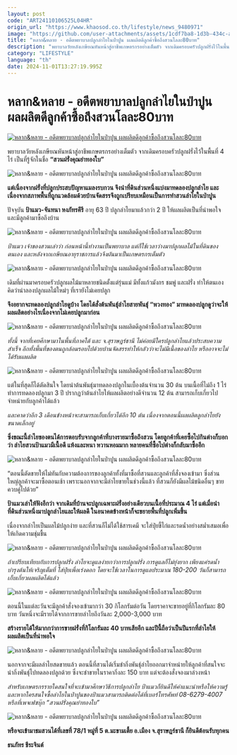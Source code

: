 ```yaml
---
layout: post
code: "ART24110106525L04HR"
origin_url: "https://www.khaosod.co.th/lifestyle/news_9480971"
image: "https://github.com/user-attachments/assets/1cdf7ba8-1d3b-434c-ae51-f6dc3492d84f"
title: "หลาก&หลาย - อดีตพยาบาลปลูกลำไยในป่าปูน ผลผลิตดีลูกค้าซื้อถึงสวนโลละ80บาท"
description: "พยาบาลวัยหลังเกษียณหันหน้าสู่อาชีพเกษตรกรอย่างเต็มตัว จากเดิมครอบครัวปลูกฝรั่งไว้ในพื้นที่ 4 ไร่ เป็นที่รู้จักในชื่อ “สวนฝรั่งคุณย่าทองใบ”"
category: "LIFESTYLE"
language: "th"
date: 2024-11-01T13:27:19.995Z
---
```


# หลาก&หลาย - อดีตพยาบาลปลูกลำไยในป่าปูน ผลผลิตดีลูกค้าซื้อถึงสวนโลละ80บาท

[![หลาก&หลาย - อดีตพยาบาลปลูกลำไยในป่าปูน ผลผลิตดีลูกค้าซื้อถึงสวนโลละ80บาท](https://www.khaosod.co.th/wpapp/uploads/2024/10/AAA-3-scaled.jpg "หลาก&หลาย - อดีตพยาบาลปลูกลำไยในป่าปูน ผลผลิตดีลูกค้าซื้อถึงสวนโลละ80บาท")](https://www.khaosod.co.th/wpapp/uploads/2024/10/AAA-3-scaled.jpg)

พยาบาลวัยหลังเกษียณหันหน้าสู่อาชีพเกษตรกรอย่างเต็มตัว จากเดิมครอบครัวปลูกฝรั่งไว้ในพื้นที่ 4 ไร่ เป็นที่รู้จักในชื่อ **“สวนฝรั่งคุณย่าทองใบ”**

![หลาก&หลาย - อดีตพยาบาลปลูกลำไยในป่าปูน ผลผลิตดีลูกค้าซื้อถึงสวนโลละ80บาท](https://www.khaosod.co.th/wpapp/uploads/2024/10/IMG_5925_WNLu0us.jpg)

**แต่เนื่องจากฝรั่งที่ปลูกประสบปัญหาแมลงรบกวน จึงนำที่ดินส่วนหนึ่งแบ่งมาทดลองปลูกลำไย และเนื่องจากสภาพพื้นที่ถูกแวดล้อมด้วยบ้านจัดสรรจึงถูกเปรียบเหมือนเป็นการทำสวนลำไยในป่าปูน**

ปัจจุบัน **ป้าแมว-จันทนา หงภัทรคีรี** อายุ 63 ปี ปลูกลำไยมาแล้วกว่า 2 ปี ให้ผลผลิตเป็นที่น่าพอใจ และมีลูกค้ามาซื้อถึงบ้าน

![หลาก&หลาย - อดีตพยาบาลปลูกลำไยในป่าปูน ผลผลิตดีลูกค้าซื้อถึงสวนโลละ80บาท](https://www.khaosod.co.th/wpapp/uploads/2024/10/IMG_5936_3YjPptq.jpg)

_ป้าแมว เจ้าของสวนเล่าว่า ก่อนหน้านี้ทำงานเป็นพยาบาล แต่ก็ใช้เวลาว่างมาปลูกผลไม้ในที่ดินของตนเอง และหลังจากเกษียณอายุราชการแล้วจึงผันมาเป็นเกษตรกรเต็มตัว_

![หลาก&หลาย - อดีตพยาบาลปลูกลำไยในป่าปูน ผลผลิตดีลูกค้าซื้อถึงสวนโลละ80บาท](https://www.khaosod.co.th/wpapp/uploads/2024/10/IMG_5923_ZsMbg9u.jpg)

เดิมที่ผ่านมาครอบครัวปลูกผลไม้มาหลายชนิดตั้งแต่รุ่นแม่ มีทั้งแก้วมังกร ชมพู่ และฝรั่ง ทำให้ตนเองคิดว่าน่าลองปลูกผลไม้ใหม่ๆ ที่เรายังไม่เคยปลูก

**จึงอยากจะทดลองปลูกลำไยดูบ้าง โดยได้สั่งต้นพันธุ์ลำไยสายพันธุ์ “พวงทอง” มาทดลองปลูกดูว่าจะให้ผลผลิตอย่างไรเนื่องจากไม่เคยปลูกมาก่อน**

![หลาก&หลาย - อดีตพยาบาลปลูกลำไยในป่าปูน ผลผลิตดีลูกค้าซื้อถึงสวนโลละ80บาท](https://www.khaosod.co.th/wpapp/uploads/2024/10/IMG_5937_eIDGBWl.jpg)

_ทั้งนี้ จากที่เคยศึกษามาในพื้นที่ภาคใต้ และ จ.สุราษฎร์ธานี ไม่ค่อยมีใครปลูกลำไยแล้วประสบความสำเร็จ อีกทั้งพื้นที่ของตนถูกล้อมรอบไปด้วยบ้านจัดสรรทำให้กลัวว่าจะไม่มีเนื้อของลำไย หรืออาจจะไม่ได้รับผลผลิต_

![หลาก&หลาย - อดีตพยาบาลปลูกลำไยในป่าปูน ผลผลิตดีลูกค้าซื้อถึงสวนโลละ80บาท](https://www.khaosod.co.th/wpapp/uploads/2024/10/IMG_5926_LP18o0U.jpg)

แต่ในที่สุดก็ได้ตัดสินใจ โดยนำต้นพันธุ์มาทดลองปลูกในเบื้องต้นจำนวน 30 ต้น บนเนื้อที่ไม่ถึง 1 ไร่ ทำการทดลองปลูกมา 3 ปี ปรากฏว่าต้นลำไยให้ผลผลิตอย่างดีจำนวน 12 ต้น สามารถเก็บเกี่ยวไปจำหน่ายกับลูกค้าได้แล้ว

_และคาดว่าอีก 3 เดือนข้างหน้าจะสามารถเก็บเกี่ยวได้อีก 10 ต้น เนื่องจากตอนนี้ผลผลิตลูกลำไยยังขนาดเล็กอยู่_

**ซึ่งขณะนี้ลำไยของตนได้การตอบรับจากลูกค้าที่บางรายมาซื้อถึงสวน โดยลูกค้าที่เคยซื้อไปกินต่างก็บอกว่า ลำไยสวนป้าแมวมีเนื้อดี แห้งและหนา หวานหอมมาก หลายคนที่ซื้อไปต่างก็กลับมาซื้ออีก**

![หลาก&หลาย - อดีตพยาบาลปลูกลำไยในป่าปูน ผลผลิตดีลูกค้าซื้อถึงสวนโลละ80บาท](https://www.khaosod.co.th/wpapp/uploads/2024/10/IMG_5928_8gZmvMD.jpg)

“ตอนนี้ตัดขายให้ไม่ทันกับความต้องการของลูกค้าทั้งที่มาซื้อที่สวนและลูกค้าที่สั่งจองเข้ามา ซึ่งส่วนใหญ่ลูกค้าจะมาซื้อตอนเช้า เพราะนอกจากจะมีลำไยขายในช่วงนี้แล้ว ที่สวนก็ยังมีผลไม้ชนิดอื่นๆ ขายควบคู่ไปด้วย”

**ป้าแมวเล่าให้ฟังอีกว่า จากเดิมที่บ้านจะปลูกเฉพาะฝรั่งอย่างเดียวบนเนื้อที่ประมาณ 4 ไร่ แต่เมื่อนำที่ดินส่วนหนึ่งมาปลูกลำไยและให้ผลดี ในอนาคตข้างหน้าก็จะขยายพื้นที่ปลูกเพิ่มขึ้น**

เนื่องจากลำไยเป็นผลไม้ปลูกง่าย และที่สวนก็ไม่ได้ใช้สารเคมี จะใส่ปุ๋ยขี้ไก่และรดน้ำอย่างสม่ำเสมอเพื่อให้เกิดความชุ่มชื้น

![หลาก&หลาย - อดีตพยาบาลปลูกลำไยในป่าปูน ผลผลิตดีลูกค้าซื้อถึงสวนโลละ80บาท](https://www.khaosod.co.th/wpapp/uploads/2024/10/IMG_5931_sGMCOyW.jpg)

_ถ้าเปรียบเทียบกับการปลูกฝรั่ง ลำไยจะดูแลง่ายกว่าการปลูกฝรั่ง การดูแลก็ไม่ยุ่งยาก เพียงแค่รดน้ำบำรุงต้นให้เจริญเต็มที่ ใส่ปุ๋ยเพื่อเร่งดอก โดยจะใช้เวลาในการดูแลประมาณ 180-200 วันก็สามารถเก็บเกี่ยวผลผลิตได้แล้ว_

![หลาก&หลาย - อดีตพยาบาลปลูกลำไยในป่าปูน ผลผลิตดีลูกค้าซื้อถึงสวนโลละ80บาท](https://www.khaosod.co.th/wpapp/uploads/2024/10/IMG_5939_rlCqyGl.jpg)

ตอนนี้ในแต่ละวันจะมีลูกค้าสั่งจองเข้ามากว่า 30 กิโลกรัมต่อวัน โดยราคาจะขายอยู่ที่กิโลกรัมละ 80 บาท วันหนึ่งจะมีรายได้จากการขายลำไยถึงวันละ 2,000-3,000 บาท

**สร้างรายได้ให้มากกว่าการขายฝรั่งที่กิโลกรัมละ 40 บาทเสียอีก และปีนี้ถือว่าเป็นปีแรกที่ลำไยให้ผลผลิตเป็นที่น่าพอใจ**

![หลาก&หลาย - อดีตพยาบาลปลูกลำไยในป่าปูน ผลผลิตดีลูกค้าซื้อถึงสวนโลละ80บาท](https://www.khaosod.co.th/wpapp/uploads/2024/10/IMG_5933_Oj5IlN5.jpg)

นอกจากจะมีผลลำไยสดขายแล้ว ตอนนี้ที่สวนได้เริ่มชำกิ่งพันธุ์ลำไยออกมาจำหน่ายให้ลูกค้าที่สนใจจะนำกิ่งพันธุ์ไปทดลองปลูกด้วย ซึ่งจะชำขายในราคากิ่งละ 150 บาท แต่จะต้องสั่งจองมาล่วงหน้า

_สำหรับเกษตรกรรายใดสนใจที่จะเข้ามาศึกษาวิธีการปลูกลำไย ป้าแมวก็ยินดีให้คำแนะนำหรือให้ความรู้ และหากใครสนใจซื้อลำไยในป่าปูนของป้าแมวสามารถติดต่อได้ที่เบอร์โทรศัพท์ 08-6279-4007 หรือที่เพจเฟซบุ๊ก “สวนฝรั่งคุณย่าทองใบ”_

![หลาก&หลาย - อดีตพยาบาลปลูกลำไยในป่าปูน ผลผลิตดีลูกค้าซื้อถึงสวนโลละ80บาท](https://www.khaosod.co.th/wpapp/uploads/2024/10/IMG_5935_22CV4p5.jpg)

**หรือจะเข้ามาชมสวนได้ที่เลขที่ 78/1 หมู่ที่ 5 ต.มะขามเตี้ย อ.เมือง จ.สุราษฎร์ธานี ก็ยินดีต้อนรับทุกคน**

**ธนภัทร ชีระจินต์**